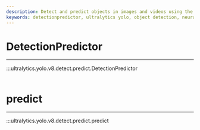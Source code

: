 ```yaml
---
description: Detect and predict objects in images and videos using the Ultralytics YOLO v8 model with DetectionPredictor.
keywords: detectionpredictor, ultralytics yolo, object detection, neural network, machine learning
---
```


# DetectionPredictor
---
:::ultralytics.yolo.v8.detect.predict.DetectionPredictor
<br><br>

# predict
---
:::ultralytics.yolo.v8.detect.predict.predict
<br><br>